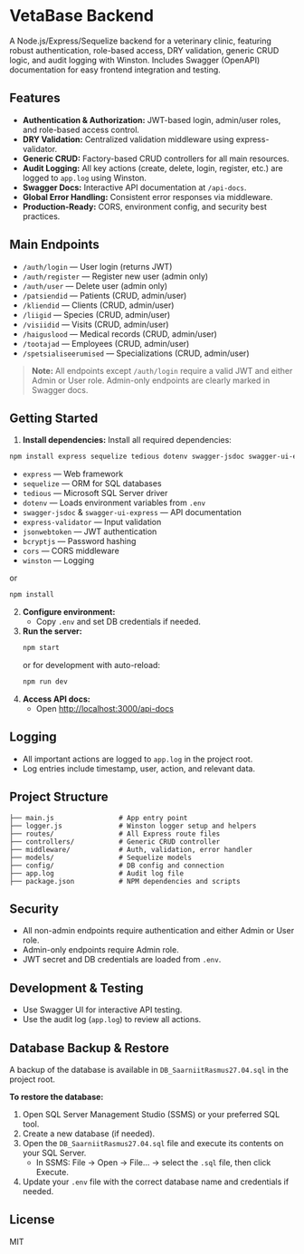 # VetaBase Backend

A Node.js/Express/Sequelize backend for a veterinary clinic, featuring robust authentication, role-based access, DRY validation, generic CRUD logic, and audit logging with Winston. Includes Swagger (OpenAPI) documentation for easy frontend integration and testing.

## Features
- **Authentication & Authorization:** JWT-based login, admin/user roles, and role-based access control.
- **DRY Validation:** Centralized validation middleware using express-validator.
- **Generic CRUD:** Factory-based CRUD controllers for all main resources.
- **Audit Logging:** All key actions (create, delete, login, register, etc.) are logged to `app.log` using Winston.
- **Swagger Docs:** Interactive API documentation at `/api-docs`.
- **Global Error Handling:** Consistent error responses via middleware.
- **Production-Ready:** CORS, environment config, and security best practices.

## Main Endpoints
- `/auth/login` — User login (returns JWT)
- `/auth/register` — Register new user (admin only)
- `/auth/user` — Delete user (admin only)
- `/patsiendid` — Patients (CRUD, admin/user)
- `/kliendid` — Clients (CRUD, admin/user)
- `/liigid` — Species (CRUD, admin/user)
- `/visiidid` — Visits (CRUD, admin/user)
- `/haiguslood` — Medical records (CRUD, admin/user)
- `/tootajad` — Employees (CRUD, admin/user)
- `/spetsialiseerumised` — Specializations (CRUD, admin/user)

> **Note:** All endpoints except `/auth/login` require a valid JWT and either Admin or User role. Admin-only endpoints are clearly marked in Swagger docs.

## Getting Started

1. **Install dependencies:**
Install all required dependencies:

```sh
npm install express sequelize tedious dotenv swagger-jsdoc swagger-ui-express express-validator jsonwebtoken bcryptjs cors winston
```

- `express` — Web framework
- `sequelize` — ORM for SQL databases
- `tedious` — Microsoft SQL Server driver
- `dotenv` — Loads environment variables from `.env`
- `swagger-jsdoc` & `swagger-ui-express` — API documentation
- `express-validator` — Input validation
- `jsonwebtoken` — JWT authentication
- `bcryptjs` — Password hashing
- `cors` — CORS middleware
- `winston` — Logging

or 
   ```sh
   npm install
   ```
   
2. **Configure environment:**
   - Copy `.env` and set DB credentials if needed.
3. **Run the server:**
   ```sh
   npm start
   ```
   or for development with auto-reload:
   ```sh
   npm run dev
   ```
4. **Access API docs:**
   - Open [http://localhost:3000/api-docs](http://localhost:3000/api-docs)

## Logging
- All important actions are logged to `app.log` in the project root.
- Log entries include timestamp, user, action, and relevant data.

## Project Structure
```
├── main.js                # App entry point
├── logger.js              # Winston logger setup and helpers
├── routes/                # All Express route files
├── controllers/           # Generic CRUD controller
├── middleware/            # Auth, validation, error handler
├── models/                # Sequelize models
├── config/                # DB config and connection
├── app.log                # Audit log file
├── package.json           # NPM dependencies and scripts
```

## Security
- All non-admin endpoints require authentication and either Admin or User role.
- Admin-only endpoints require Admin role.
- JWT secret and DB credentials are loaded from `.env`.

## Development & Testing
- Use Swagger UI for interactive API testing.
- Use the audit log (`app.log`) to review all actions.

## Database Backup & Restore

A backup of the database is available in `DB_SaarniitRasmus27.04.sql` in the project root.

**To restore the database:**
1. Open SQL Server Management Studio (SSMS) or your preferred SQL tool.
2. Create a new database (if needed).
3. Open the `DB_SaarniitRasmus27.04.sql` file and execute its contents on your SQL Server.
   - In SSMS: File → Open → File... → select the `.sql` file, then click Execute.
4. Update your `.env` file with the correct database name and credentials if needed.


## License
MIT



